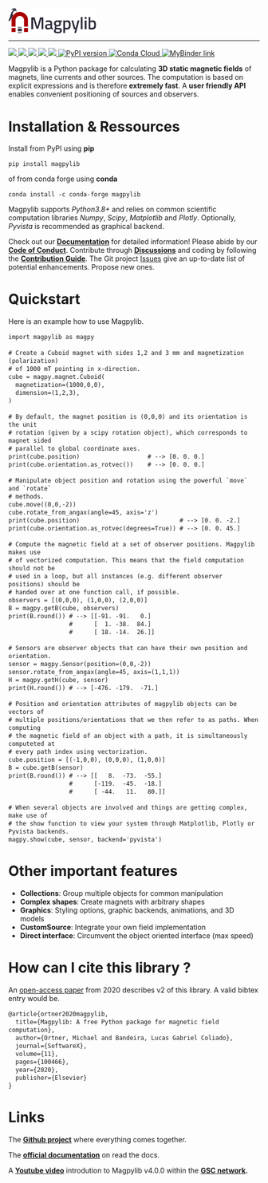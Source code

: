 
<p align="left"><img align="center" src=docs/_static/images/magpylib_flag.png width=35%>
</p>

---
<div>
<a href="https://dev.azure.com/magpylib/magpylib/_build/latest?definitionId=1&branchName=main"> <img src="https://dev.azure.com/magpylib/magpylib/_apis/build/status/magpylib.magpylib?branchName=main">
</a>
<a href="https://circleci.com/gh/magpylib/magpylib"> <img src="https://circleci.com/gh/magpylib/magpylib.svg?style=svg">
</a>
<a href="https://magpylib.readthedocs.io/en/latest/"> <img src="https://readthedocs.org/projects/magpylib/badge/?version=latest">
</a>
<a href="https://opensource.org/licenses/BSD-2-Clause"> <img src="https://img.shields.io/badge/License-BSD_2--Clause-orange.svg">
</a>
<a href="https://codecov.io/gh/magpylib/magpylib"> <img src="https://codecov.io/gh/magpylib/magpylib/branch/main/graph/badge.svg">
</a>
<a href="https://pypi.org/project/magpylib/"> <img src="https://badge.fury.io/py/magpylib.svg" alt="PyPI version" height="18">
</a>
<a href="https://anaconda.org/conda-forge/magpylib"> <img src="https://anaconda.org/conda-forge/magpylib/badges/version.svg" alt="Conda Cloud" height="18">
</a>
<a href="https://mybinder.org/v2/gh/magpylib/magpylib/4.3.0?filepath=docs%2Fexamples"> <img src="https://mybinder.org/badge_logo.svg" alt="MyBinder link" height="18">
</a>
</div>

Magpylib is a Python package for calculating **3D static magnetic fields** of magnets, line currents and other sources. The computation is based on explicit expressions and is therefore **extremely fast**. A **user friendly API** enables convenient positioning of sources and observers.

# Installation & Ressources

Install from PyPI using **pip**
```
pip install magpylib
```
of from conda forge using  **conda**
```
conda install -c conda-forge magpylib
```
Magpylib supports _Python3.8+_ and relies on common scientific computation libraries _Numpy_, _Scipy_, _Matplotlib_ and _Plotly_. Optionally, _Pyvista_ is recommended as graphical backend.

Check out our **[Documentation](https://magpylib.readthedocs.io/en/latest)** for detailed information! Please abide by our **[Code of Conduct](https://github.com/magpylib/magpylib/blob/main/CODE_OF_CONDUCT.md)**. Contribute through **[Discussions](https://github.com/magpylib/magpylib/discussions)** and coding by following the **[Contribution Guide]()**. The Git project [Issues](https://github.com/magpylib/magpylib/issues) give an up-to-date list of potential enhancements. Propose new ones.

# Quickstart

Here is an example how to use Magpylib.

```python3
import magpylib as magpy

# Create a Cuboid magnet with sides 1,2 and 3 mm and magnetization (polarization)
# of 1000 mT pointing in x-direction.
cube = magpy.magnet.Cuboid(
  magnetization=(1000,0,0),
  dimension=(1,2,3),
)

# By default, the magnet position is (0,0,0) and its orientation is the unit
# rotation (given by a scipy rotation object), which corresponds to magnet sided
# parallel to global coordinate axes.
print(cube.position)                   # --> [0. 0. 0.]
print(cube.orientation.as_rotvec())    # --> [0. 0. 0.]

# Manipulate object position and rotation using the powerful `move` and `rotate`
# methods.
cube.move((0,0,-2))
cube.rotate_from_angax(angle=45, axis='z')
print(cube.position)                            # --> [0. 0. -2.]
print(cube.orientation.as_rotvec(degrees=True)) # --> [0. 0. 45.]

# Compute the magnetic field at a set of observer positions. Magpylib makes use
# of vectorized computation. This means that the field computation should not be
# used in a loop, but all instances (e.g. different observer positions) should be
# handed over at one function call, if possible.
observers = [(0,0,0), (1,0,0), (2,0,0)]
B = magpy.getB(cube, observers)
print(B.round()) # --> [[-91. -91.   0.]
                 #      [  1. -38.  84.]
                 #      [ 18. -14.  26.]]

# Sensors are observer objects that can have their own position and orientation.
sensor = magpy.Sensor(position=(0,0,-2))
sensor.rotate_from_angax(angle=45, axis=(1,1,1))
H = magpy.getH(cube, sensor)
print(H.round()) # --> [-476. -179.  -71.]

# Position and orientation attributes of magpylib objects can be vectors of
# multiple positions/orientations that we then refer to as paths. When computing
# the magnetic field of an object with a path, it is simultaneously computeted at
# every path index using vectorization.
cube.position = [(-1,0,0), (0,0,0), (1,0,0)]
B = cube.getB(sensor)
print(B.round()) # --> [[   8.  -73.  -55.]
                 #      [-119.  -45.  -18.]
                 #      [ -44.   11.   80.]]

# When several objects are involved and things are getting complex, make use of
# the show function to view your system through Matplotlib, Plotly or Pyvista backends.
magpy.show(cube, sensor, backend='pyvista')
```

# Other important features

- **Collections**: Group multiple objects for common manipulation
- **Complex shapes**: Create magnets with arbitrary shapes
- **Graphics**: Styling options, graphic backends, animations, and 3D models
- **CustomSource**: Integrate your own field implementation
- **Direct interface**: Circumvent the object oriented interface (max speed)

# How can I cite this library ?

An [open-access paper](https://www.sciencedirect.com/science/article/pii/S2352711020300170) from 2020 describes v2 of this library. A valid bibtex entry would be.

```
@article{ortner2020magpylib,
  title={Magpylib: A free Python package for magnetic field computation},
  author={Ortner, Michael and Bandeira, Lucas Gabriel Coliado},
  journal={SoftwareX},
  volume={11},
  pages={100466},
  year={2020},
  publisher={Elsevier}
}
```

# Links

The **[Github project](https://github.com/magpylib/magpylib)** where everything comes together.

The **[official documentation](https://magpylib.readthedocs.io/en/latest/)** on read the docs.

A **[Youtube video](https://www.youtube.com/watch?v=LeUx6cM1vcs)** introdution to Magpylib v4.0.0 within the **[GSC network](https://www.internationalcollaboration.org/).**

